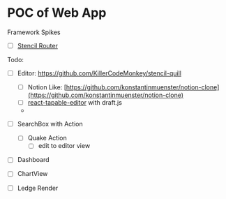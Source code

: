 # POC of Web App

Framework Spikes

- [ ] [Stencil Router](https://github.com/ionic-team/stencil-router)

Todo:

- [ ] Editor: https://github.com/KillerCodeMonkey/stencil-quill
  - [ ] Notion Like: [https://github.com/konstantinmuenster/notion-clone](https://github.com/konstantinmuenster/notion-clone)
  - [ ] [react-tapable-editor](https://github.com/ryuever/react-tapable-editor) with draft.js
  - 
- [ ] SearchBox with Action
  - [ ] Quake Action 
    - [ ] edit to editor view
- [ ] Dashboard
- [ ] ChartView
- [ ] Ledge Render

